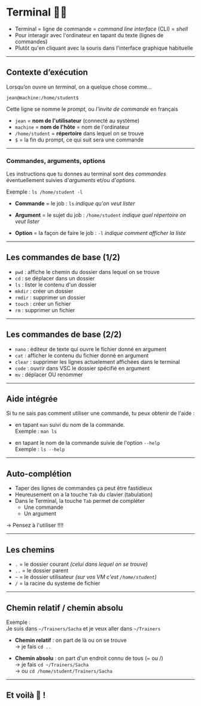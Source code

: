 # Terminal 🧑‍💻

- Terminal = ligne de commande = *command line interface* (CLI) = *shell*
- Pour interagir avec l'ordinateur en tapant du texte (lignes de commandes)
- Plutôt qu'en cliquant avec la souris dans l'interface graphique habituelle

---

## Contexte d’exécution

Lorsqu’on ouvre un *terminal*, on a quelque chose comme…​

`jean@machine:/home/student$`

Cette ligne se nomme le *prompt*, ou *l'invite de commande* en français

- `jean` = **nom de l'utilisateur** (connecté au système)
- `machine` = **nom de l'hôte** = nom de l'ordinateur
- `/home/student` = **répertoire** dans lequel on se trouve
- `$` = la fin du prompt, ce qui suit sera une commande

---

### Commandes, arguments, options

Les instructions que tu donnes au terminal sont des *commandes* éventuellement suivies d'*arguments* et/ou d'*options*.

Exemple : `ls /home/student -l`

- **Commande** = le job : `ls` *indique qu'on veut lister*

- **Argument** = le sujet du job : `/home/student` *indique quel répertoire on veut lister*

- **Option** = la façon de faire le job : `-l` *indique comment afficher la liste*

---

## Les commandes de base (1/2)

- `pwd` : affiche le chemin du dossier dans lequel on se trouve
- `cd` : se déplacer dans un dossier
- `ls` : lister le contenu d'un dossier
- `mkdir` : créer un dossier
- `rmdir` : supprimer un dossier
- `touch` : créer un fichier
- `rm` : supprimer un fichier

---

## Les commandes de base (2/2)

- `nano` : éditeur de texte qui ouvre le fichier donné en argument  
- `cat` : afficher le contenu du fichier donné en argument
- `clear` : supprimer les lignes actuelement affichées dans le terminal
- `code` : ouvrir dans VSC le dossier spécifié en argument 
- `mv` : déplacer OU renommer

--- 

## Aide intégrée

Si tu ne sais pas comment utiliser une commande, tu peux obtenir de l'aide :

- en tapant `man` suivi du nom de la commande.  
  Exemple : `man ls`

- en tapant le nom de la commande suivie de l'option `--help`  
  Exemple : `ls --help`

--- 

## Auto-complétion

- Taper des lignes de commandes ça peut être fastidieux
- Heureusement on a la touche `Tab` du clavier (tabulation)
- Dans le Terminal, la touche `Tab` permet de compléter
  - Une commande
  - Un argument

-> Pensez à l'utiliser !!!!

--- 

## Les chemins

- `.` = le dossier courant *(celui dans lequel on se trouve)*
- `..` = le dossier parent
- `~` = le dossier utilisateur *(sur vos VM c'est `/home/student`)*
- `/` = la racine du systeme de fichier 

---

## Chemin relatif / chemin absolu 

Exemple :  
Je suis dans `~/Trainers/Sacha` et je veux aller dans `~/Trainers`  

- **Chemin relatif** : on part de là ou on se trouve   
-> je fais `cd ..`

- **Chemin absolu** : on part d'un endroit connu de tous (~ ou /)     
-> je fais `cd ~/Trainers/Sacha`  
-> ou `cd /home/student/Trainers/Sacha`

---

## Et voilà 🎉 !